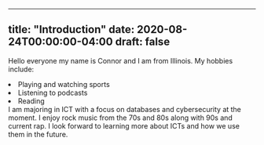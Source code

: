  ---
title: "Introduction"
date: 2020-08-24T00:00:00-04:00
draft: false
---
Hello everyone my name is Connor and I am from Illinois. My hobbies include:
<li>Playing and watching sports</li>
<li>Listening to podcasts</li>
<li>Reading</li>
I am majoring in ICT with a focus on databases and cybersecurity at the moment. I enjoy rock music from the 70s and 80s along with 90s and current rap. I look forward to learning more about ICTs and how we use them in the future.
